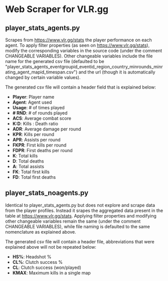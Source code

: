 # Web Scraper for VLR.gg

## player_stats_agents.py
Scrapes from https://www.vlr.gg/stats the player performance on each agent. To apply filter properties (as seen on https://www.vlr.gg/stats), modify the corresponding variables in the source code (under the comment CHANGEABLE VARIABLES). Other changeable variables include the file name for the generated csv file (defaulted to be "player_stats_agents_eventgroupid_eventid_region_country_minrounds_minrating_agent_mapid_timespan.csv") and the url (though it is automatically changed by certain variable values).

The generated csv file will contain a header field that is explained below:
* **Player**: Player name
* **Agent**: Agent used
* **Usage**: # of times played
* **# RND**: # of rounds played
* **ACS**: Average combat score
* **K:D**: Kills : Death ratio
* **ADR**: Average damage per round
* **KPR**: Kills per round
* **APR**: Assists per round
* **FKPR**: First kills per round
* **FDPR**: First deaths per round
* **K**: Total kills
* **D**: Total deaths
* **A**: Total assists
* **FK**: Total first kills
* **FD**: Total first deaths

## player_stats_noagents.py
Identical to player_stats_agents.py but does not explore and scrape data from the player profiles. Instead it srapes the aggregated data present in the table at https://www.vlr.gg/stats. Applying filter properties and modifying other changeable variables remain the same (under the comment CHANGEABLE VARIABLES), while file naming is defaulted to the same nomenclature as explained above.

The generated csv file will contain a header file, abbreviations that were explained above will not be repeated below:
* **HS%**: Headshot %
* **CL%**: Clutch success %
* **CL**: Clutch success (won/played)
* **KMAX**: Maximum kills in a single map
